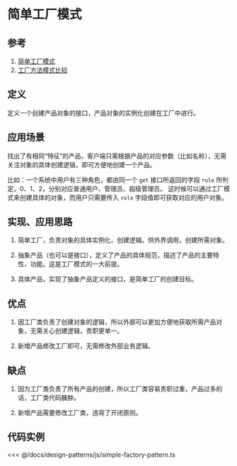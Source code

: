 # 简单工厂模式

## 参考

1. [简单工厂模式](http://c.biancheng.net/view/8385.html)
2. [工厂方法模式比较](https://refactoringguru.cn/design-patterns/factory-comparison)

## 定义

定义一个创建产品对象的接口，产品对象的实例化创建在工厂中进行。

## 应用场景

找出了有相同“特征”的产品，客户端只需根据产品的对应参数（比如名称），无需关注对象的具体创建逻辑，即可方便地创建一个产品。

比如：一个系统中用户有三种角色，都由同一个 `get` 接口所返回的字段 `role` 所判定。0、1、2，分别对应普通用户、管理员、超级管理员。
这时候可以通过工厂模式来创建具体的对象，而用户只需要传入 `role` 字段值即可获取对应的用户对象。

## 实现、应用思路

1. 简单工厂，负责对象的具体实例化、创建逻辑。供外界调用，创建所需对象。

2. 抽象产品（也可以是接口），定义了产品的具体规范，描述了产品的主要特性、功能。这是工厂模式的一大前提。

3. 具体产品，实现了抽象产品定义的接口，是简单工厂的创建目标。

## 优点

1. 因工厂类负责了创建对象的逻辑，所以外部可以更加方便地获取所需产品对象，无需关心创建逻辑，责职更单一。

2. 新增产品修改工厂即可，无需修改外部业务逻辑。

## 缺点

1. 因为工厂类负责了所有产品的创建，所以工厂类容易责职过重，产品过多的话，工厂类代码臃肿。

2. 新增产品需要修改工厂类，违背了开闭原则。

## 代码实例

<<< @/docs/design-patterns/js/simple-factory-pattern.ts

<design-patterns-simple-factory-pattern />
